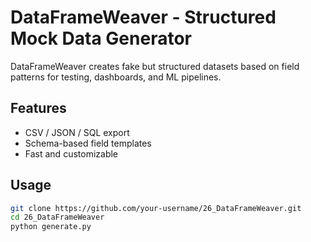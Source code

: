 # DataFrameWeaver - Structured Mock Data Generator

DataFrameWeaver creates fake but structured datasets based on field patterns for testing, dashboards, and ML pipelines.

## Features
- CSV / JSON / SQL export  
- Schema-based field templates  
- Fast and customizable  

## Usage
```bash
git clone https://github.com/your-username/26_DataFrameWeaver.git
cd 26_DataFrameWeaver
python generate.py
